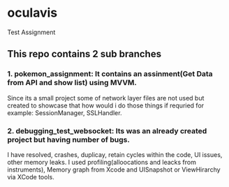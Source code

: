 # oculavis
Test Assignment 

## This repo contains 2 sub branches

### 1. pokemon_assignment: It contains an assinment(Get Data from API and show list) using MVVM. 
Since its a small project some of network layer files are not used but created to showcase that how would i do those things if requried for example: SessionManager, SSLHandler.

### 2. debugging_test_websocket: Its was an already created project but having number of bugs.
I have resolved, crashes, duplicay, retain cycles within the code, UI issues, other memory leaks. I used profiling(alloocations and leacks from instruments), Memory graph from Xcode and UISnapshot or ViewHirarchy via XCode tools.
